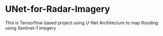 # UNet-for-Radar-Imagery
This is Tensorflow based project using U-Net Architecture to map flooding using Sentinel-1 imagery
